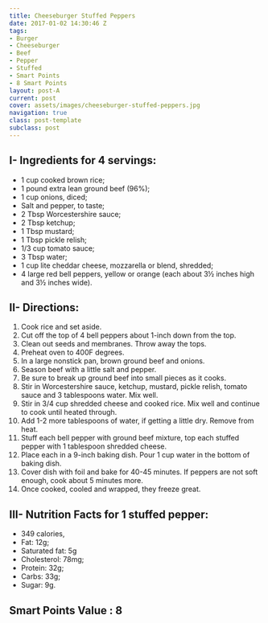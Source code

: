 ```yaml
---
title: Cheeseburger Stuffed Peppers
date: 2017-01-02 14:30:46 Z
tags:
- Burger
- Cheeseburger
- Beef
- Pepper
- Stuffed
- Smart Points
- 8 Smart Points
layout: post-A
current: post
cover: assets/images/cheeseburger-stuffed-peppers.jpg
navigation: true
class: post-template
subclass: post
---
```


## I- Ingredients for 4 servings:
* 1 cup cooked brown rice;
* 1 pound extra lean ground beef (96%);
* 1 cup onions, diced;
* Salt and pepper, to taste;
* 2 Tbsp Worcestershire sauce;
* 2 Tbsp ketchup;
* 1 Tbsp mustard;
* 1 Tbsp pickle relish;
* 1/3 cup tomato sauce;
* 3 Tbsp water;
* 1 cup lite cheddar cheese, mozzarella or blend, shredded;
* 4 large red bell peppers, yellow or orange (each about 3½ inches high and 3½ inches wide).

## II- Directions:
1. Cook rice and set aside.
1. Cut off the top of 4 bell peppers about 1-inch down from the top.
1. Clean out seeds and membranes. Throw away the tops.
1. Preheat oven to 400F degrees.
1. In a large nonstick pan, brown ground beef and onions.
1. Season beef with a little salt and pepper.
1. Be sure to break up ground beef into small pieces as it cooks.
1. Stir in Worcestershire sauce, ketchup, mustard, pickle relish, tomato sauce and 3 tablespoons water. Mix well.
1. Stir in 3/4 cup shredded cheese and cooked rice. Mix well and continue to cook until heated through.
1. Add 1-2 more tablespoons of water, if getting a little dry. Remove from heat.
1. Stuff each bell pepper with ground beef mixture, top each stuffed pepper with 1 tablespoon shredded cheese.
1. Place each in a 9-inch baking dish. Pour 1 cup water in the bottom of baking dish.
1. Cover dish with foil and bake for 40-45 minutes. If peppers are not soft enough, cook about 5 minutes more.
1. Once cooked, cooled and wrapped, they freeze great.

## III- Nutrition Facts for 1 stuffed pepper:
* 349 calories,
* Fat: 12g;
* Saturated fat: 5g
* Cholesterol: 78mg;
* Protein: 32g;
* Carbs: 33g;
* Sugar: 9g.

## Smart Points Value : 8